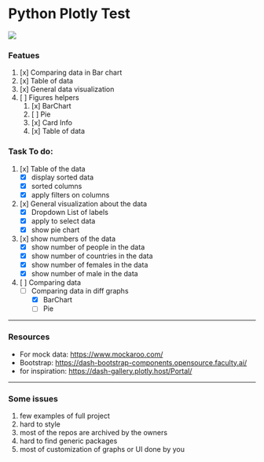 # Python Plotly Test
<img src="https://upload.wikimedia.org/wikipedia/commons/3/37/Plotly-logo-01-square.png" />

### Featues
1. [x] Comparing data in Bar chart
2. [x] Table of data
3. [x] General data visualization
4. [ ] Figures helpers
    1. [x] BarChart
    2. [ ] Pie
    3. [x] Card Info
    4. [x] Table of data

### Task To do:
1. [x] Table of the data
    - [x] display sorted data
    - [x] sorted columns
    - [x] apply filters on columns
    
2. [x] General visualization about the data
    - [x] Dropdown List of labels
    - [x] apply to select data
    - [x] show pie chart
    
3. [x] show numbers of the data
    - [x] show number of people in the data
    - [x] show number of countries in the data
    - [x] show number of females in the data
    - [x] show number of male in the data

4. [ ] Comparing data
    - [ ] Comparing data in diff graphs
        - [x] BarChart
        - [ ] Pie
        
---
### Resources
- For mock data: https://www.mockaroo.com/
- Bootstrap: https://dash-bootstrap-components.opensource.faculty.ai/
- for inspiration: https://dash-gallery.plotly.host/Portal/
---
### Some issues
1. few examples of full project
2. hard to style
3. most of the repos are archived by the owners
4. hard to find generic packages
5. most of customization of graphs or UI done by you
